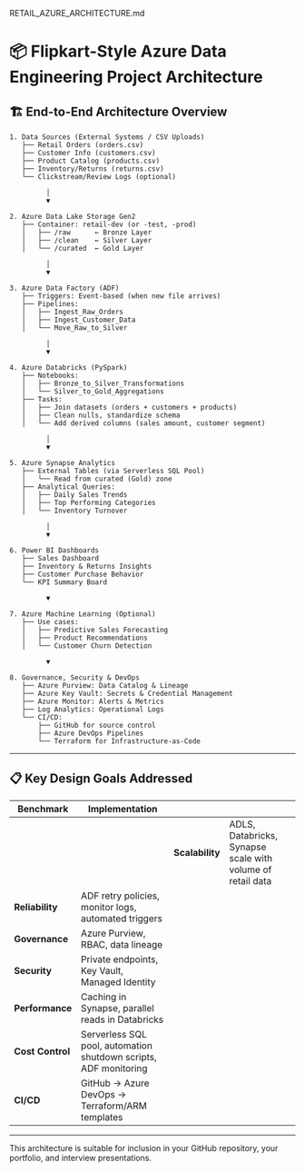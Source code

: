 RETAIL_AZURE_ARCHITECTURE.md

# 📦 Flipkart-Style Azure Data Engineering Project Architecture

## 🏗️ End-to-End Architecture Overview

```
1. Data Sources (External Systems / CSV Uploads)
   ├── Retail Orders (orders.csv)
   ├── Customer Info (customers.csv)
   ├── Product Catalog (products.csv)
   ├── Inventory/Returns (returns.csv)
   └── Clickstream/Review Logs (optional)

         │
         ▼

2. Azure Data Lake Storage Gen2
   ├── Container: retail-dev (or -test, -prod)
   │   ├── /raw      ← Bronze Layer
   │   ├── /clean    ← Silver Layer
   │   └── /curated  ← Gold Layer

         │
         ▼

3. Azure Data Factory (ADF)
   ├── Triggers: Event-based (when new file arrives)
   ├── Pipelines:
   │   ├── Ingest_Raw_Orders
   │   ├── Ingest_Customer_Data
   │   └── Move_Raw_to_Silver

         │
         ▼

4. Azure Databricks (PySpark)
   ├── Notebooks:
   │   ├── Bronze_to_Silver_Transformations
   │   └── Silver_to_Gold_Aggregations
   ├── Tasks:
   │   ├── Join datasets (orders + customers + products)
   │   ├── Clean nulls, standardize schema
   │   └── Add derived columns (sales amount, customer segment)

         │
         ▼

5. Azure Synapse Analytics
   ├── External Tables (via Serverless SQL Pool)
   │   └── Read from curated (Gold) zone
   ├── Analytical Queries:
   │   ├── Daily Sales Trends
   │   ├── Top Performing Categories
   │   └── Inventory Turnover

         │
         ▼

6. Power BI Dashboards
   ├── Sales Dashboard
   ├── Inventory & Returns Insights
   ├── Customer Purchase Behavior
   └── KPI Summary Board

         ▼

7. Azure Machine Learning (Optional)
   ├── Use cases:
   │   ├── Predictive Sales Forecasting
   │   ├── Product Recommendations
   │   └── Customer Churn Detection

         ▼

8. Governance, Security & DevOps
   ├── Azure Purview: Data Catalog & Lineage
   ├── Azure Key Vault: Secrets & Credential Management
   ├── Azure Monitor: Alerts & Metrics
   ├── Log Analytics: Operational Logs
   └── CI/CD:
       ├── GitHub for source control
       ├── Azure DevOps Pipelines
       └── Terraform for Infrastructure-as-Code
```

---

## 📋 Key Design Goals Addressed

| Benchmark        | Implementation                                                   |                 |                                                            |
| ---------------- | ---------------------------------------------------------------- | --------------- | ---------------------------------------------------------- |
|                  |                                                                  | **Scalability** | ADLS, Databricks, Synapse scale with volume of retail data |
| **Reliability**  | ADF retry policies, monitor logs, automated triggers             |                 |                                                            |
| **Governance**   | Azure Purview, RBAC, data lineage                                |                 |                                                            |
| **Security**     | Private endpoints, Key Vault, Managed Identity                   |                 |                                                            |
| **Performance**  | Caching in Synapse, parallel reads in Databricks                 |                 |                                                            |
| **Cost Control** | Serverless SQL pool, automation shutdown scripts, ADF monitoring |                 |                                                            |
| **CI/CD**        | GitHub → Azure DevOps → Terraform/ARM templates                  |                 |                                                            |

---

This architecture is suitable for inclusion in your GitHub repository, your portfolio, and interview presentations.

